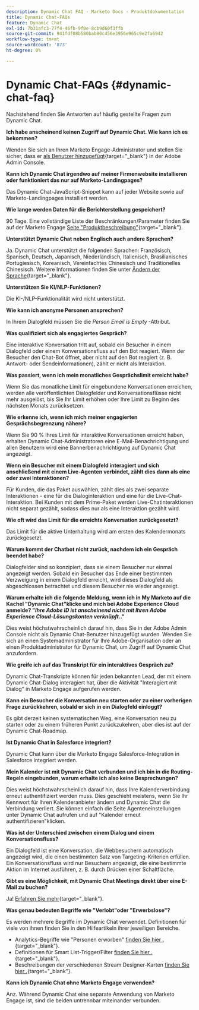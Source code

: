 ```yaml
---
description: Dynamic Chat FAQ - Marketo Docs - Produktdokumentation
title: Dynamic Chat-FAQs
feature: Dynamic Chat
exl-id: 7b31afc3-77f4-46fb-9f0e-8cb9d60f3ffb
source-git-commit: 941fdf08b580bab80c456e3956e965c9e2fa6942
workflow-type: tm+mt
source-wordcount: '873'
ht-degree: 0%

---
```


# Dynamic Chat-FAQs {#dynamic-chat-faq}

Nachstehend finden Sie Antworten auf häufig gestellte Fragen zum Dynamic Chat.

**Ich habe anscheinend keinen Zugriff auf Dynamic Chat. Wie kann ich es bekommen?**

Wenden Sie sich an Ihren Marketo Engage-Administrator und stellen Sie sicher, dass er [als Benutzer hinzugefügt](/help/marketo/product-docs/demand-generation/dynamic-chat/setup-and-configuration/add-or-remove-chat-users.md#add-a-chat-user){target="_blank"} in der Adobe Admin Console.

**Kann ich Dynamic Chat irgendwo auf meiner Firmenwebsite installieren oder funktioniert das nur auf Marketo-Landingpages?**

Das Dynamic Chat-JavaScript-Snippet kann auf jeder Website sowie auf Marketo-Landingpages installiert werden.

**Wie lange werden Daten für die Berichterstellung gespeichert?**

90 Tage. Eine vollständige Liste der Beschränkungen/Parameter finden Sie auf der Marketo Engage [Seite &quot;Produktbeschreibung&quot;](https://helpx.adobe.com/legal/product-descriptions/adobe-marketo-engage---product-description.html){target="_blank"}.

**Unterstützt Dynamic Chat neben Englisch auch andere Sprachen?**

Ja. Dynamic Chat unterstützt die folgenden Sprachen: Französisch, Spanisch, Deutsch, Japanisch, Niederländisch, Italienisch, Brasilianisches Portugiesisch, Koreanisch, Vereinfachtes Chinesisch und Traditionelles Chinesisch. Weitere Informationen finden Sie unter [Ändern der Sprache](/help/marketo/product-docs/demand-generation/dynamic-chat/dynamic-chat-overview.md#changing-the-language){target="_blank"}.

**Unterstützen Sie KI/NLP-Funktionen?**

Die KI-/NLP-Funktionalität wird nicht unterstützt.

**Wie kann ich anonyme Personen ansprechen?**

In Ihrem Dialogfeld müssen Sie die _Person Email is Empty_ -Attribut.

**Was qualifiziert sich als engagiertes Gespräch?**

Eine interaktive Konversation tritt auf, sobald ein Besucher in einem Dialogfeld oder einem Konversationsfluss auf den Bot reagiert. Wenn der Besucher den Chat-Bot öffnet, aber nicht auf den Bot reagiert (z. B. Antwort- oder Sendeinformationen), zählt er nicht als Interaktion.

**Was passiert, wenn ich mein monatliches Gesprächslimit erreicht habe?**

Wenn Sie das monatliche Limit für eingebundene Konversationen erreichen, werden alle veröffentlichten Dialogfelder und Konversationsflüsse nicht mehr ausgelöst, bis Sie Ihr Limit erhöhen oder Ihre Limit zu Beginn des nächsten Monats zurücksetzen.

**Wie erkenne ich, wenn ich mich meiner engagierten Gesprächsbegrenzung nähere?**

Wenn Sie 90 % Ihres Limit für interaktive Konversationen erreicht haben, erhalten Dynamic Chat-Administratoren eine E-Mail-Benachrichtigung und allen Benutzern wird eine Bannerbenachrichtigung auf Dynamic Chat angezeigt.

**Wenn ein Besucher mit einem Dialogfeld interagiert und sich anschließend mit einem Live-Agenten verbindet, zählt dies dann als eine oder zwei Interaktionen?**

Für Kunden, die das Paket auswählen, zählt dies als zwei separate Interaktionen - eine für die Dialoginteraktion und eine für die Live-Chat-Interaktion. Bei Kunden mit dem Prime-Paket werden Live-Chatinteraktionen nicht separat gezählt, sodass dies nur als eine Interaktion gezählt wird.

**Wie oft wird das Limit für die erreichte Konversation zurückgesetzt?**

Das Limit für die aktive Unterhaltung wird am ersten des Kalendermonats zurückgesetzt.

**Warum kommt der Chatbot nicht zurück, nachdem ich ein Gespräch beendet habe?**

Dialogfelder sind so konzipiert, dass sie einem Besucher nur einmal angezeigt werden. Sobald ein Besucher das Ende einer bestimmten Verzweigung in einem Dialogfeld erreicht, wird dieses Dialogfeld als abgeschlossen betrachtet und diesem Besucher nie wieder angezeigt.

**Warum erhalte ich die folgende Meldung, wenn ich in My Marketo auf die Kachel &quot;Dynamic Chat&quot;klicke und mich bei Adobe Experience Cloud anmelde? &quot;_Ihre Adobe ID ist anscheinend nicht mit Ihren Adobe Experience Cloud-Lösungskonten verknüpft._.&quot;**

Dies weist höchstwahrscheinlich darauf hin, dass Sie in der Adobe Admin Console nicht als Dynamic Chat-Benutzer hinzugefügt wurden. Wenden Sie sich an einen Systemadministrator für Ihre Adobe-Organisation oder an einen Produktadministrator für Dynamic Chat, um Zugriff auf Dynamic Chat anzufordern.

**Wie greife ich auf das Transkript für ein interaktives Gespräch zu?**

Dynamic Chat-Transkripte können für jeden bekannten Lead, der mit einem Dynamic Chat-Dialog interagiert hat, über die Aktivität &quot;Interagiert mit Dialog&quot; in Marketo Engage aufgerufen werden.

**Kann ein Besucher die Konversation neu starten oder zu einer vorherigen Frage zurückkehren, sobald er sich in ein Dialogfeld einloggt?**

Es gibt derzeit keinen systematischen Weg, eine Konversation neu zu starten oder zu einem früheren Punkt zurückzukehren, aber dies ist auf der Dynamic Chat-Roadmap.

**Ist Dynamic Chat in Salesforce integriert?**

Dynamic Chat kann über die Marketo Engage Salesforce-Integration in Salesforce integriert werden.

**Mein Kalender ist mit Dynamic Chat verbunden und ich bin in die Routing-Regeln eingebunden, warum erhalte ich also keine Besprechungen?**

Dies weist höchstwahrscheinlich darauf hin, dass Ihre Kalenderverbindung erneut authentifiziert werden muss. Dies geschieht meistens, wenn Sie Ihr Kennwort für Ihren Kalenderanbieter ändern und Dynamic Chat die Verbindung verliert. Sie können einfach die Seite Agenteneinstellungen unter Dynamic Chat aufrufen und auf &quot;Kalender erneut authentifizieren&quot;klicken.

**Was ist der Unterschied zwischen einem Dialog und einem Konversationsfluss?**

Ein Dialogfeld ist eine Konversation, die Webbesuchern automatisch angezeigt wird, die einen bestimmten Satz von Targeting-Kriterien erfüllen. Ein Konversationsfluss wird nur Besuchern angezeigt, die eine bestimmte Aktion im Internet ausführen, z. B. durch Drücken einer Schaltfläche.

**Gibt es eine Möglichkeit, mit Dynamic Chat Meetings direkt über eine E-Mail zu buchen?**

Ja! [Erfahren Sie mehr](https://nation.marketo.com/t5/product-blogs/using-dynamic-chat-conversational-flows-for-meeting-booking/ba-p/340936){target="_blank"}.

**Was genau bedeuten Begriffe wie &quot;Verlobt&quot;oder &quot;Erwerbslose&quot;?**

Es werden mehrere Begriffe im Dynamic Chat verwendet. Definitionen für viele von ihnen finden Sie in den Hilfeartikeln ihrer jeweiligen Bereiche.

* Analytics-Begriffe wie &quot;Personen erworben&quot; [finden Sie hier .](/help/marketo/product-docs/demand-generation/dynamic-chat/analytics.md#definitions){target="_blank"}.
* Definitionen für Smart List-Trigger/Filter [finden Sie hier .](/help/marketo/product-docs/demand-generation/dynamic-chat/dynamic-chat-activities.md#definitions){target="_blank"}.
* Beschreibungen der verschiedenen Stream Designer-Karten [finden Sie hier .](/help/marketo/product-docs/demand-generation/dynamic-chat/automated-chat/stream-designer.md#stream-designer-cards){target="_blank"}.

**Kann ich Dynamic Chat ohne Marketo Engage verwenden?**

Anz. Während Dynamic Chat eine separate Anwendung von Marketo Engage ist, sind die beiden untrennbar miteinander verbunden.
